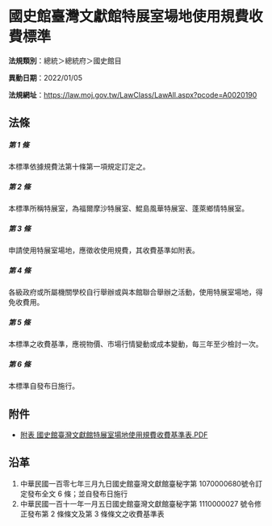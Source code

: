 # 國史館臺灣文獻館特展室場地使用規費收費標準

**法規類別**：總統＞總統府＞國史館目

**異動日期**：2022/01/05  

**法規網址**：https://law.moj.gov.tw/LawClass/LawAll.aspx?pcode=A0020190





## 法條
##### 第 1 條
本標準依據規費法第十條第一項規定訂定之。

##### 第 2 條
本標準所稱特展室，為福爾摩沙特展室、鯤島風華特展室、蓬萊鄉情特展室。

##### 第 3 條
申請使用特展室場地，應徵收使用規費，其收費基準如附表。

##### 第 4 條
各級政府或所屬機關學校自行舉辦或與本館聯合舉辦之活動，使用特展室場地，得免收費用。

##### 第 5 條
本標準之收費基準，應視物價、市場行情變動或成本變動，每三年至少檢討一次。

##### 第 6 條
本標準自發布日施行。
## 附件
* [附表 國史館臺灣文獻館特展室場地使用規費收費基準表.PDF](https://law.moj.gov.tw/LawClass/LawGetFile.ashx?FileId=0000307800)
## 沿革
1. 中華民國一百零七年三月九日國史館臺灣文獻館臺秘字第 1070000680號令訂定發布全文 6  條；並自發布日施行
1. 中華民國一百十一年一月五日國史館臺灣文獻館臺秘字第 1110000027 號令修正發布第 2  條條文及第 3  條條文之收費基準表
